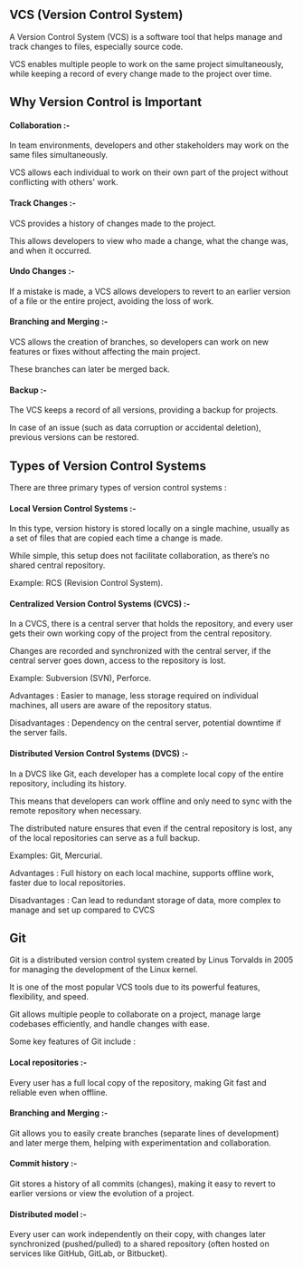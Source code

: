 ## VCS (Version Control System)


A Version Control System (VCS) is a software tool that helps manage and track changes to files, especially source code. 

VCS enables multiple people to work on the same project simultaneously, while keeping a record of every change made to the project over time. 



## Why Version Control is Important


#### Collaboration :- 

In team environments, developers and other stakeholders may work on the same files simultaneously.

VCS allows each individual to work on their own part of the project without conflicting with others' work.


#### Track Changes :- 

VCS provides a history of changes made to the project. 

This allows developers to view who made a change, what the change was, and when it occurred.

#### Undo Changes :- 

If a mistake is made, a VCS allows developers to revert to an earlier version of a file or the entire project, avoiding the loss of work.

#### Branching and Merging :- 

VCS allows the creation of branches, so developers can work on new features or fixes without affecting the main project. 

These branches can later be merged back.

#### Backup :- 

The VCS keeps a record of all versions, providing a backup for projects. 

In case of an issue (such as data corruption or accidental deletion), previous versions can be restored.



## Types of Version Control Systems

There are three primary types of version control systems :

#### Local Version Control Systems :-

In this type, version history is stored locally on a single machine, usually as a set of files that are copied each time a change is made. 

While simple, this setup does not facilitate collaboration, as there’s no shared central repository.

Example: RCS (Revision Control System).


#### Centralized Version Control Systems (CVCS) :-

In a CVCS, there is a central server that holds the repository, and every user gets their own working copy of the project from the central repository. 

Changes are recorded and synchronized with the central server, if the central server goes down, access to the repository is lost.

Example: Subversion (SVN), Perforce.

Advantages : Easier to manage, less storage required on individual machines, all users are aware of the repository status.

Disadvantages : Dependency on the central server, potential downtime if the server fails.


#### Distributed Version Control Systems (DVCS) :-

In a DVCS like Git, each developer has a complete local copy of the entire repository, including its history. 

This means that developers can work offline and only need to sync with the remote repository when necessary.

The distributed nature ensures that even if the central repository is lost, any of the local repositories can serve as a full backup.

Examples: Git, Mercurial.

Advantages : Full history on each local machine, supports offline work, faster due to local repositories.

Disadvantages : Can lead to redundant storage of data, more complex to manage and set up compared to CVCS



## Git

Git is a distributed version control system created by Linus Torvalds in 2005 for managing the development of the Linux kernel. 

It is one of the most popular VCS tools due to its powerful features, flexibility, and speed. 

Git allows multiple people to collaborate on a project, manage large codebases efficiently, and handle changes with ease.

Some key features of Git include :

#### Local repositories :- 

Every user has a full local copy of the repository, making Git fast and reliable even when offline.

#### Branching and Merging :- 

Git allows you to easily create branches (separate lines of development) and later merge them, helping with experimentation and collaboration.

#### Commit history :-

Git stores a history of all commits (changes), making it easy to revert to earlier versions or view the evolution of a project.

#### Distributed model :- 

Every user can work independently on their copy, with changes later synchronized (pushed/pulled) to a shared repository (often hosted on services like GitHub, GitLab, or Bitbucket).
